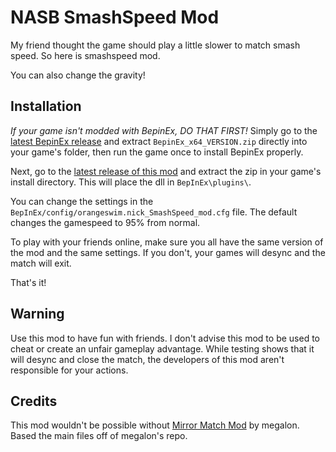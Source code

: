 # NASB SmashSpeed Mod

My friend thought the game should play a little slower to match smash speed.
So here is smashspeed mod.

You can also change the gravity!

## Installation

_If your game isn't modded with BepinEx, DO THAT FIRST!_
Simply go to the [latest BepinEx release](https://github.com/BepInEx/BepInEx/releases) and extract `BepinEx_x64_VERSION.zip` directly into your game's folder, then run the game once to install BepinEx properly.

Next, go to the [latest release of this mod](https://github.com/orangeswim/Nick_SmashSpeed/releases/tag/stable) and extract the zip in your game's install directory.
This will place the dll in `BepInEx\plugins\`.

You can change the settings in the `BepInEx/config/orangeswim.nick_SmashSpeed_mod.cfg` file.
The default changes the gamespeed to 95% from normal.

To play with your friends online, make sure you all have the same version of the mod and the same settings. If you don't, your games will desync and the match will exit.

That's it!

## Warning

Use this mod to have fun with friends. I don't advise this mod to be used to cheat or create an unfair gameplay advantage. While testing shows that it will desync and close the match, the developers of this mod aren't responsible for your actions.

## Credits

This mod wouldn't be possible without [Mirror Match Mod](https://github.com/megalon/nick-mirror-match-mod/) by megalon. Based the main files off of megalon's repo.
